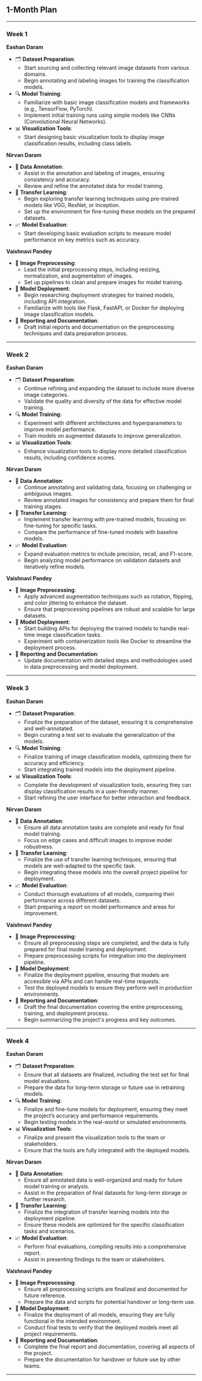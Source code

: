 ## 1-Month Plan

---

### Week 1

**Eashan Daram**
- 🗂️ **Dataset Preparation**:
  - Start sourcing and collecting relevant image datasets from various domains.
  - Begin annotating and labeling images for training the classification models.
- 🔍 **Model Training**:
  - Familiarize with basic image classification models and frameworks (e.g., TensorFlow, PyTorch).
  - Implement initial training runs using simple models like CNNs (Convolutional Neural Networks).
- 📊 **Visualization Tools**:
  - Start designing basic visualization tools to display image classification results, including class labels.

**Nirvan Daram**
- 📄 **Data Annotation**:
  - Assist in the annotation and labeling of images, ensuring consistency and accuracy.
  - Review and refine the annotated data for model training.
- 🧠 **Transfer Learning**:
  - Begin exploring transfer learning techniques using pre-trained models like VGG, ResNet, or Inception.
  - Set up the environment for fine-tuning these models on the prepared datasets.
- 📈 **Model Evaluation**:
  - Start developing basic evaluation scripts to measure model performance on key metrics such as accuracy.

**Vaishnavi Pandey**
- 🧹 **Image Preprocessing**:
  - Lead the initial preprocessing steps, including resizing, normalization, and augmentation of images.
  - Set up pipelines to clean and prepare images for model training.
- 🔄 **Model Deployment**:
  - Begin researching deployment strategies for trained models, including API integration.
  - Familiarize with tools like Flask, FastAPI, or Docker for deploying image classification models.
- 📑 **Reporting and Documentation**:
  - Draft initial reports and documentation on the preprocessing techniques and data preparation process.

---

### Week 2

**Eashan Daram**
- 🗂️ **Dataset Preparation**:
  - Continue refining and expanding the dataset to include more diverse image categories.
  - Validate the quality and diversity of the data for effective model training.
- 🔍 **Model Training**:
  - Experiment with different architectures and hyperparameters to improve model performance.
  - Train models on augmented datasets to improve generalization.
- 📊 **Visualization Tools**:
  - Enhance visualization tools to display more detailed classification results, including confidence scores.

**Nirvan Daram**
- 📄 **Data Annotation**:
  - Continue annotating and validating data, focusing on challenging or ambiguous images.
  - Review annotated images for consistency and prepare them for final training stages.
- 🧠 **Transfer Learning**:
  - Implement transfer learning with pre-trained models, focusing on fine-tuning for specific tasks.
  - Compare the performance of fine-tuned models with baseline models.
- 📈 **Model Evaluation**:
  - Expand evaluation metrics to include precision, recall, and F1-score.
  - Begin analyzing model performance on validation datasets and iteratively refine models.

**Vaishnavi Pandey**
- 🧹 **Image Preprocessing**:
  - Apply advanced augmentation techniques such as rotation, flipping, and color jittering to enhance the dataset.
  - Ensure that preprocessing pipelines are robust and scalable for large datasets.
- 🔄 **Model Deployment**:
  - Start building APIs for deploying the trained models to handle real-time image classification tasks.
  - Experiment with containerization tools like Docker to streamline the deployment process.
- 📑 **Reporting and Documentation**:
  - Update documentation with detailed steps and methodologies used in data preprocessing and model deployment.

---

### Week 3

**Eashan Daram**
- 🗂️ **Dataset Preparation**:
  - Finalize the preparation of the dataset, ensuring it is comprehensive and well-annotated.
  - Begin curating a test set to evaluate the generalization of the models.
- 🔍 **Model Training**:
  - Finalize training of image classification models, optimizing them for accuracy and efficiency.
  - Start integrating trained models into the deployment pipeline.
- 📊 **Visualization Tools**:
  - Complete the development of visualization tools, ensuring they can display classification results in a user-friendly manner.
  - Start refining the user interface for better interaction and feedback.

**Nirvan Daram**
- 📄 **Data Annotation**:
  - Ensure all data annotation tasks are complete and ready for final model training.
  - Focus on edge cases and difficult images to improve model robustness.
- 🧠 **Transfer Learning**:
  - Finalize the use of transfer learning techniques, ensuring that models are well-adapted to the specific task.
  - Begin integrating these models into the overall project pipeline for deployment.
- 📈 **Model Evaluation**:
  - Conduct thorough evaluations of all models, comparing their performance across different datasets.
  - Start preparing a report on model performance and areas for improvement.

**Vaishnavi Pandey**
- 🧹 **Image Preprocessing**:
  - Ensure all preprocessing steps are completed, and the data is fully prepared for final model training and deployment.
  - Prepare preprocessing scripts for integration into the deployment pipeline.
- 🔄 **Model Deployment**:
  - Finalize the deployment pipeline, ensuring that models are accessible via APIs and can handle real-time requests.
  - Test the deployed models to ensure they perform well in production environments.
- 📑 **Reporting and Documentation**:
  - Draft the final documentation covering the entire preprocessing, training, and deployment process.
  - Begin summarizing the project's progress and key outcomes.

---

### Week 4

**Eashan Daram**
- 🗂️ **Dataset Preparation**:
  - Ensure that all datasets are finalized, including the test set for final model evaluations.
  - Prepare the data for long-term storage or future use in retraining models.
- 🔍 **Model Training**:
  - Finalize and fine-tune models for deployment, ensuring they meet the project’s accuracy and performance requirements.
  - Begin testing models in the real-world or simulated environments.
- 📊 **Visualization Tools**:
  - Finalize and present the visualization tools to the team or stakeholders.
  - Ensure that the tools are fully integrated with the deployed models.

**Nirvan Daram**
- 📄 **Data Annotation**:
  - Ensure all annotated data is well-organized and ready for future model training or analysis.
  - Assist in the preparation of final datasets for long-term storage or further research.
- 🧠 **Transfer Learning**:
  - Finalize the integration of transfer learning models into the deployment pipeline.
  - Ensure these models are optimized for the specific classification tasks and scenarios.
- 📈 **Model Evaluation**:
  - Perform final evaluations, compiling results into a comprehensive report.
  - Assist in presenting findings to the team or stakeholders.

**Vaishnavi Pandey**
- 🧹 **Image Preprocessing**:
  - Ensure all preprocessing scripts are finalized and documented for future reference.
  - Prepare the data and scripts for potential handover or long-term use.
- 🔄 **Model Deployment**:
  - Finalize the deployment of all models, ensuring they are fully functional in the intended environment.
  - Conduct final tests to verify that the deployed models meet all project requirements.
- 📑 **Reporting and Documentation**:
  - Complete the final report and documentation, covering all aspects of the project.
  - Prepare the documentation for handover or future use by other teams.

---